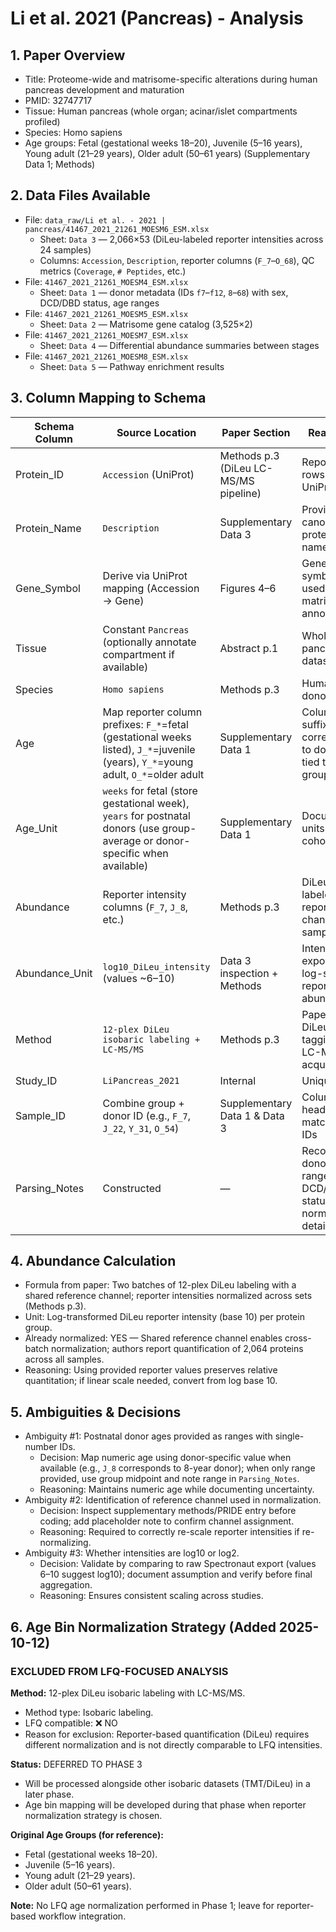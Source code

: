 # Li et al. 2021 (Pancreas) - Analysis

## 1. Paper Overview
- Title: Proteome-wide and matrisome-specific alterations during human pancreas development and maturation
- PMID: 32747717
- Tissue: Human pancreas (whole organ; acinar/islet compartments profiled)
- Species: Homo sapiens
- Age groups: Fetal (gestational weeks 18–20), Juvenile (5–16 years), Young adult (21–29 years), Older adult (50–61 years) (Supplementary Data 1; Methods)

## 2. Data Files Available
- File: `data_raw/Li et al. - 2021 | pancreas/41467_2021_21261_MOESM6_ESM.xlsx`
  - Sheet: `Data 3` — 2,066×53 (DiLeu-labeled reporter intensities across 24 samples)
  - Columns: `Accession`, `Description`, reporter columns (`F_7`–`O_68`), QC metrics (`Coverage`, `# Peptides`, etc.)
- File: `41467_2021_21261_MOESM4_ESM.xlsx`
  - Sheet: `Data 1` — donor metadata (IDs `f7`–`f12`, `8`–`68`) with sex, DCD/DBD status, age ranges
- File: `41467_2021_21261_MOESM5_ESM.xlsx`
  - Sheet: `Data 2` — Matrisome gene catalog (3,525×2)
- File: `41467_2021_21261_MOESM7_ESM.xlsx`
  - Sheet: `Data 4` — Differential abundance summaries between stages
- File: `41467_2021_21261_MOESM8_ESM.xlsx`
  - Sheet: `Data 5` — Pathway enrichment results

## 3. Column Mapping to Schema
| Schema Column | Source Location | Paper Section | Reasoning |
|---------------|----------------|---------------|-----------|
| Protein_ID | `Accession` (UniProt) | Methods p.3 (DiLeu LC-MS/MS pipeline) | Reporter rows tied to UniProt IDs |
| Protein_Name | `Description` | Supplementary Data 3 | Provides canonical protein names |
| Gene_Symbol | Derive via UniProt mapping (Accession → Gene) | Figures 4–6 | Gene symbols used for matrisome annotation |
| Tissue | Constant `Pancreas` (optionally annotate compartment if available) | Abstract p.1 | Whole pancreas datasets |
| Species | `Homo sapiens` | Methods p.3 | Human donors |
| Age | Map reporter column prefixes: `F_*`=fetal (gestational weeks listed), `J_*`=juvenile (years), `Y_*`=young adult, `O_*`=older adult | Supplementary Data 1 | Column suffix corresponds to donor ID tied to age group |
| Age_Unit | `weeks` for fetal (store gestational week), `years` for postnatal donors (use group-average or donor-specific when available) | Supplementary Data 1 | Documented units per cohort |
| Abundance | Reporter intensity columns (`F_7`, `J_8`, etc.) | Methods p.3 | DiLeu-labeled reporter channels per sample |
| Abundance_Unit | `log10_DiLeu_intensity` (values ~6–10) | Data 3 inspection + Methods | Intensities exported as log-scaled reporter abundances |
| Method | `12-plex DiLeu isobaric labeling + LC-MS/MS` | Methods p.3 | Paper details DiLeu tagging and LC-MS/MS acquisition |
| Study_ID | `LiPancreas_2021` | Internal | Unique key |
| Sample_ID | Combine group + donor ID (e.g., `F_7`, `J_22`, `Y_31`, `O_54`) | Supplementary Data 1 & Data 3 | Column headers match donor IDs |
| Parsing_Notes | Constructed | — | Record donor age ranges, DCD/DBD status, normalization details |

## 4. Abundance Calculation
- Formula from paper: Two batches of 12-plex DiLeu labeling with a shared reference channel; reporter intensities normalized across sets (Methods p.3).
- Unit: Log-transformed DiLeu reporter intensity (base 10) per protein group.
- Already normalized: YES — Shared reference channel enables cross-batch normalization; authors report quantification of 2,064 proteins across all samples.
- Reasoning: Using provided reporter values preserves relative quantitation; if linear scale needed, convert from log base 10.

## 5. Ambiguities & Decisions
- Ambiguity #1: Postnatal donor ages provided as ranges with single-number IDs.
  - Decision: Map numeric age using donor-specific value when available (e.g., `J_8` corresponds to 8-year donor); when only range provided, use group midpoint and note range in `Parsing_Notes`.
  - Reasoning: Maintains numeric age while documenting uncertainty.
- Ambiguity #2: Identification of reference channel used in normalization.
  - Decision: Inspect supplementary methods/PRIDE entry before coding; add placeholder note to confirm channel assignment.
  - Reasoning: Required to correctly re-scale reporter intensities if re-normalizing.
- Ambiguity #3: Whether intensities are log10 or log2.
  - Decision: Validate by comparing to raw Spectronaut export (values 6–10 suggest log10); document assumption and verify before final aggregation.
  - Reasoning: Ensures consistent scaling across studies.

## 6. Age Bin Normalization Strategy (Added 2025-10-12)

### EXCLUDED FROM LFQ-FOCUSED ANALYSIS

**Method:** 12-plex DiLeu isobaric labeling with LC-MS/MS.
- Method type: Isobaric labeling.
- LFQ compatible: ❌ NO
- Reason for exclusion: Reporter-based quantification (DiLeu) requires different normalization and is not directly comparable to LFQ intensities.

**Status:** DEFERRED TO PHASE 3
- Will be processed alongside other isobaric datasets (TMT/DiLeu) in a later phase.
- Age bin mapping will be developed during that phase when reporter normalization strategy is chosen.

**Original Age Groups (for reference):**
- Fetal (gestational weeks 18–20).
- Juvenile (5–16 years).
- Young adult (21–29 years).
- Older adult (50–61 years).

**Note:** No LFQ age normalization performed in Phase 1; leave for reporter-based workflow integration.
